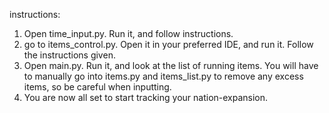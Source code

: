 instructions:
1. Open time_input.py. Run it, and follow instructions.
2. go to items_control.py. Open it in your preferred IDE, and run it. Follow the instructions given. 
3. Open main.py. Run it, and look at the list of running items. You will have to manually go into items.py and items_list.py to remove any excess items, so be careful when inputting.
4. You are now all set to start tracking your nation-expansion. 